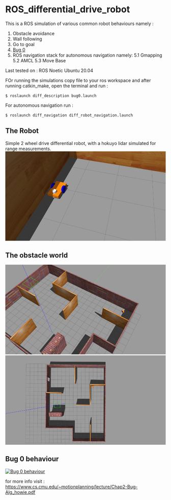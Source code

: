# ROS_differential_drive_robot
 This is a ROS simulation of various common robot behaviours namely :
1. Obstacle avoidance
2. Wall following
3. Go to goal
4. [Bug 0](#bug-0-behaviour)
5. ROS navigation stack for autonomous navigation namely:
  5.1 Gmapping
  5.2 AMCL
  5.3 Move Base

Last tested on :
ROS Noetic
Ubuntu 20.04

FOr running the simulations copy file to your ros workspace and after running catkin_make, open the terminal and run :

```
$ roslaunch diff_description bug0.launch 
```
For autonomous navigation run :
```
$ roslaunch diff_navigation diff_robot_navigation.launch
```
## The Robot 
Simple 2 wheel drive differential robot, with a hokuyo lidar simulated for range measurements.
![The robot](img/robot.jpg?raw=true "Robot")


## The obstacle world
![Obstacle world](img/obstacle_world.jpg?raw=true "Obstacle World")
![Top view](img/top_view.jpg?raw=true "Top view")

## Bug 0 behaviour
[![Bug 0 behaviour](http://img.youtube.com/vi/2aB2g_5vsa0/0.jpg)](http://www.youtube.com/watch?v=2aB2g_5vsa0 "Bug 0 behaviour")

for more info visit : https://www.cs.cmu.edu/~motionplanning/lecture/Chap2-Bug-Alg_howie.pdf


